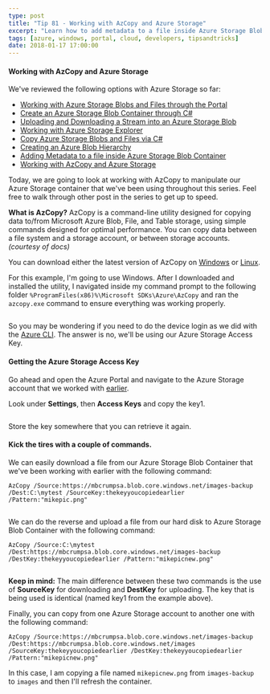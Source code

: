 ```yaml
---
type: post
title: "Tip 81 - Working with AzCopy and Azure Storage"
excerpt: "Learn how to add metadata to a file inside Azure Storage Blob Container"
tags: [azure, windows, portal, cloud, developers, tipsandtricks]
date: 2018-01-17 17:00:00
---
```


#### Working with AzCopy and Azure Storage

We've reviewed the following options with Azure Storage so far:

* [Working with Azure Storage Blobs and Files through the Portal](https://microsoft.github.io/AzureTipsAndTricks/blog/tip74.html?WT.mc_id=github-azuredevtips-micrum)
* [Create an Azure Storage Blob Container through C#](https://microsoft.github.io/AzureTipsAndTricks/blog/tip75.html?WT.mc_id=github-azuredevtips-micrum)
* [Uploading and Downloading a Stream into an Azure Storage Blob](https://microsoft.github.io/AzureTipsAndTricks/blog/tip76.html?WT.mc_id=github-azuredevtips-micrum)
* [Working with Azure Storage Explorer](https://microsoft.github.io/AzureTipsAndTricks/blog/tip77.html?WT.mc_id=github-azuredevtips-micrum)
* [Copy Azure Storage Blobs and Files via C#](https://microsoft.github.io/AzureTipsAndTricks/blog/tip78.html?WT.mc_id=github-azuredevtips-micrum)
* [Creating an Azure Blob Hierarchy](https://microsoft.github.io/AzureTipsAndTricks/blog/tip79.html?WT.mc_id=github-azuredevtips-micrum)
* [Adding Metadata to a file inside Azure Storage Blob Container](https://microsoft.github.io/AzureTipsAndTricks/blog/tip80.html?WT.mc_id=github-azuredevtips-micrum)
* [Working with AzCopy and Azure Storage](https://microsoft.github.io/AzureTipsAndTricks/blog/tip81.html?WT.mc_id=github-azuredevtips-micrum)

Today, we are going to look at working with AzCopy to manipulate our Azure Storage container that we've been using throughout this series. Feel free to walk through other post in the series to get up to speed.

**What is AzCopy?** AzCopy is a command-line utility designed for copying data to/from Microsoft Azure Blob, File, and Table storage, using simple commands designed for optimal performance. You can copy data between a file system and a storage account, or between storage accounts. *(courtesy of docs)*


You can download either the latest version of AzCopy on [Windows](http://aka.ms/downloadazcopy?WT.mc_id=akams-azuredevtips-micrum) or [Linux](https://docs.microsoft.com/en-us/azure/storage/common/storage-use-azcopy-linux?WT.mc_id=docs-azuredevtips-micrum).

For this example, I'm going to use Windows. After I downloaded and installed the utility, I navigated inside my command prompt to the following folder `%ProgramFiles(x86)%\Microsoft SDKs\Azure\AzCopy` and ran the `azcopy.exe` command to ensure everything was working properly. 

<img :src="$withBase('/files/azcopy1blog.png')">

So you may be wondering if you need to do the device login as we did with the [Azure CLI](https://www.michaelcrump.net/azure-cli-with-win10-bash/). The answer is no, we'll be using our Azure Storage Access Key.

#### Getting the Azure Storage Access Key 

Go ahead and open the Azure Portal and navigate to the Azure Storage account that we worked with [earlier](https://microsoft.github.io/AzureTipsAndTricks/blog/tip74.html?WT.mc_id=github-azuredevtips-micrum).

Look under **Settings**, then **Access Keys** and copy the key1. 

<img :src="$withBase('/files/azcopy2blog.png')">

Store the key somewhere that you can retrieve it again. 

#### Kick the tires with a couple of commands. 

We can easily download a file from our Azure Storage Blob Container that we've been working with earlier with the following command:

```text
AzCopy /Source:https://mbcrumpsa.blob.core.windows.net/images-backup /Dest:C:\mytest /SourceKey:thekeyyoucopiedearlier /Pattern:"mikepic.png"
```

<img :src="$withBase('/files/azcopy3blog.gif')">

We can do the reverse and upload a file from our hard disk to Azure Storage Blob Container with the following command:

```text
AzCopy /Source:C:\mytest /Dest:https://mbcrumpsa.blob.core.windows.net/images-backup /DestKey:thekeyyoucopiedearlier /Pattern:"mikepicnew.png"
```

<img :src="$withBase('/files/azcopy4blog.gif')">

**Keep in mind:** The main difference between these two commands is the use of **SourceKey** for downloading and **DestKey** for uploading. The key that is being used is identical (named key1 from the example above).


Finally, you can copy from one Azure Storage account to another one with the following command:

```text
AzCopy /Source:https://mbcrumpsa.blob.core.windows.net/images-backup /Dest:https://mbcrumpsa.blob.core.windows.net/images /SourceKey:thekeyyoucopiedearlier /DestKey:thekeyyoucopiedearlier /Pattern:"mikepicnew.png"
```

In this case, I am copying a file named `mikepicnew.png` from `images-backup` to `images` and then I'll refresh the container. 

<img :src="$withBase('/files/azcopy5blog.gif')">
